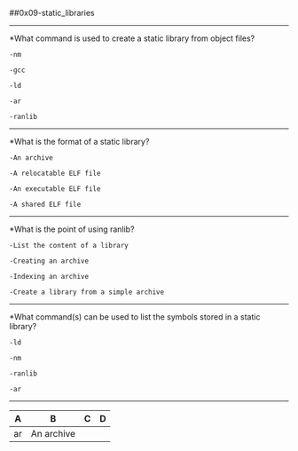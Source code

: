 ##0x09-static_libraries

---
*What command is used to create a static library from object files?

    -nm

    -gcc

    -ld

    -ar

    -ranlib

 
    

---
*What is the format of a static library?

    -An archive

    -A relocatable ELF file

    -An executable ELF file

    -A shared ELF file

---

*What is the point of using ranlib?

    -List the content of a library

    -Creating an archive

    -Indexing an archive

    -Create a library from a simple archive

---

 *What command(s) can be used to list the symbols stored in a static library?

    -ld

    -nm

    -ranlib

    -ar

-----

|A|B|C|D
|---|---|---|---|
|ar|An archive|


